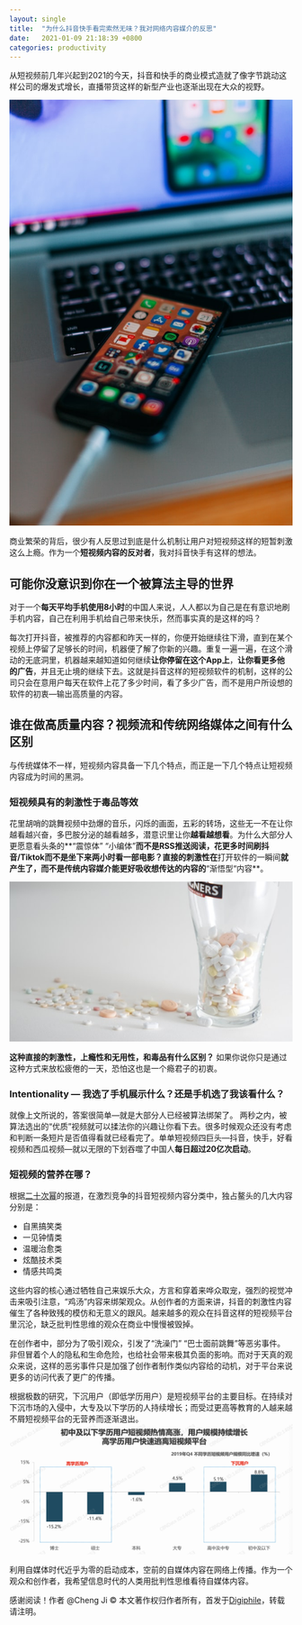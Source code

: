 ```yaml
---
layout: single
title:  "为什么抖音快手看完索然无味？我对网络内容媒介的反思"
date:   2021-01-09 21:18:39 +0800
categories: productivity
---
```


从短视频前几年兴起到2021的今天，抖音和快手的商业模式造就了像字节跳动这样公司的爆发式增长，直播带货这样的新型产业也逐渐出现在大众的视野。

![social][image-1]

商业繁荣的背后，很少有人反思过到底是什么机制让用户对短视频这样的短暂刺激这么上瘾。作为一个**短视频内容的反对者**，我对抖音快手有这样的想法。

## 可能你没意识到你在一个被算法主导的世界
对于一个**每天平均手机使用8小时**的中国人来说，人人都以为自己是在有意识地刷手机内容，自己在利用手机给自己带来快乐，然而事实真的是这样的吗？

每次打开抖音，被推荐的内容都和昨天一样的，你便开始继续往下滑，直到在某个视频上停留了足够长的时间，机器便了解了你新的兴趣。重复一遍一遍，在这个滑动的无底洞里，机器越来越知道如何继续**让你停留在这个App上**，**让你看更多他的广告**，并且无止境的继续下去。这就是抖音这样的短视频软件的机制，这样的公司只会在意用户每天在软件上花了多少时间，看了多少广告，而不是用户所设想的软件的初衷—输出高质量的内容。

## 谁在做高质量内容？视频流和传统网络媒体之间有什么区别
与传统媒体不一样，短视频内容具备一下几个特点，而正是一下几个特点让短视频内容成为时间的黑洞。

### 短视频具有的刺激性于毒品等效
花里胡哨的跳舞视频中劲爆的音乐，闪烁的画面，五彩的转场，这些无一不在让你越看越兴奋，多巴胺分泌的越看越多，潜意识里让你**越看越想看**。为什么大部分人更愿意看头条的**“震惊体” “小编体”**而不是RSS推送阅读，花更多时间刷抖音/Tiktok而不是坐下来两小时看一部电影？直接的刺激性在**打开软件的一瞬间**就产生了，而不是传统内容媒介能更好吸收想传达的内容的**“渐悟型“内容**。

![drug][image-2]

**这种直接的刺激性，上瘾性和无用性，和毒品有什么区别？**
如果你说你只是通过这种方式来放松疲倦的一天，恐怕这也是一个瘾君子的初衷。

### Intentionality — 我选了手机展示什么？还是手机选了我该看什么？
就像上文所说的，答案很简单—就是大部分人已经被算法绑架了。
两秒之内，被算法选出的“优质”视频就可以揉法你的兴趣让你看下去。很多时候观众还没有考虑和判断一条短片是否值得看就已经看完了。单单短视频四巨头—抖音，快手，好看视频和西瓜视频—就以无限的下划吞噬了中国人**每日超过20亿次启动**。

### 短视频的营养在哪？
根据[二十次幂][1]的报道，在激烈竞争的抖音短视频内容分类中，独占鳌头的几大内容分别是：
- 自黑搞笑类
- 一见钟情类
- 温暖治愈类
- 炫酷技术类
- 情感共鸣类

这些内容的核心通过牺牲自己来娱乐大众，方言和穿着来哗众取宠，强烈的视觉冲击来吸引注意，“鸡汤”内容来绑架观众。从创作者的方面来讲，抖音的刺激性内容催生了各种致残的模仿和无意义的跟风。越来越多的观众在抖音这样的短视频平台里沉沦，缺乏批判性思维的观众在商业中慢慢被毁掉。

在创作者中，部分为了吸引观众，引发了“洗澡门” “巴士面前跳舞”等恶劣事件。非但冒着个人的隐私和生命危险，也给社会带来极其负面的影响。而对于天真的观众来说，这样的恶劣事件只是加强了创作者制作类似内容给的动机，对于平台来说更多的访问代表了更广的传播。

根据极数的研究，下沉用户（即低学历用户）是短视频平台的主要目标。在持续对下沉市场的入侵中，大专及以下学历的人持续增长；而受过更高等教育的人越来越不屑短视频平台的无营养而逐渐退出。
![xueli][image-3]


利用自媒体时代近乎为零的启动成本，空前的自媒体内容在网络上传播。作为一个观众和创作者，我希望信息时代的人类用批判性思维看待自媒体内容。

感谢阅读！作者 @Cheng Ji
© 本文著作权归作者所有，首发于[Digiphile](https://digiphile.org)，转载请注明。

[1]:	https://www.ershicimi.com/p/60c2a8e0fdad03249eb3da38de12f76a

[image-1]:	/2021-01-07-%E4%B8%BA%E4%BB%80%E4%B9%88%E6%8A%96%E9%9F%B3%E5%BF%AB%E6%89%8B%E7%9C%8B%E5%AE%8C%E7%B4%A2%E7%84%B6%E6%97%A0%E5%91%B3%EF%BC%9F%E6%88%91%E5%AF%B9%E7%BD%91%E7%BB%9C%E5%86%85%E5%AE%B9%E5%AA%92%E4%BB%8B%E7%9A%84%E5%8F%8D%E6%80%9D/szabo-viktor-tsbcvd1YBZo-unsplash.jpg
[image-2]:	/2021-01-07-%E4%B8%BA%E4%BB%80%E4%B9%88%E6%8A%96%E9%9F%B3%E5%BF%AB%E6%89%8B%E7%9C%8B%E5%AE%8C%E7%B4%A2%E7%84%B6%E6%97%A0%E5%91%B3%EF%BC%9F%E6%88%91%E5%AF%B9%E7%BD%91%E7%BB%9C%E5%86%85%E5%AE%B9%E5%AA%92%E4%BB%8B%E7%9A%84%E5%8F%8D%E6%80%9D/thomas-kinto-vdlcBH5CR4E-unsplash.jpg
[image-3]:	/2021-01-07-%E4%B8%BA%E4%BB%80%E4%B9%88%E6%8A%96%E9%9F%B3%E5%BF%AB%E6%89%8B%E7%9C%8B%E5%AE%8C%E7%B4%A2%E7%84%B6%E6%97%A0%E5%91%B3%EF%BC%9F%E6%88%91%E5%AF%B9%E7%BD%91%E7%BB%9C%E5%86%85%E5%AE%B9%E5%AA%92%E4%BB%8B%E7%9A%84%E5%8F%8D%E6%80%9D/Screen%20Shot%202021-01-10%20at%2013.41.32.png
